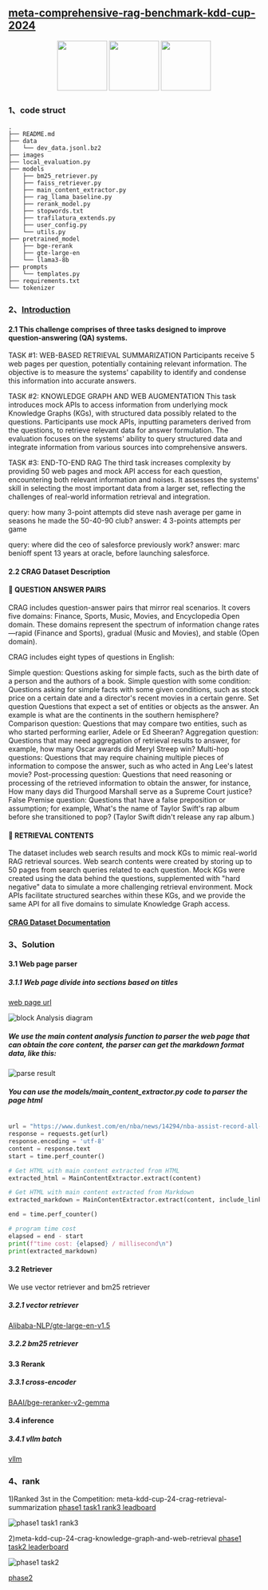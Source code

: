 ## [meta-comprehensive-rag-benchmark-kdd-cup-2024](https://www.aicrowd.com/challenges/meta-comprehensive-rag-benchmark-kdd-cup-2024)


<p align="center">
  <img width="100" src="https://media-thumbs.golden.com/OLqzmrmwAzY1P7Sl29k2T9WjJdM=/200x200/smart/golden-storage-production.s3.amazonaws.com/topic_images/e08914afa10a4179893eeb07cb5e4713.png" />
  <img width="100" src="https://upload.wikimedia.org/wikipedia/en/7/7d/Bazel_logo.svg" />
  <img width="100" src = "https://upload.wikimedia.org/wikipedia/commons/1/18/ISO_C%2B%2B_Logo.svg" />
</p>


### 1、code struct

```text
.
├── README.md
├── data
│   └── dev_data.jsonl.bz2
├── images
├── local_evaluation.py
├── models
│   ├── bm25_retriever.py
│   ├── faiss_retriever.py
│   ├── main_content_extractor.py
│   ├── rag_llama_baseline.py
│   ├── rerank_model.py
│   ├── stopwords.txt
│   ├── trafilatura_extends.py
│   ├── user_config.py
│   └── utils.py
├── pretrained_model
│   ├── bge-rerank
│   ├── gte-large-en
│   └── llama3-8b
├── prompts
│   └── templates.py
├── requirements.txt
└── tokenizer
```

### 2、[Introduction](https://www.aicrowd.com/challenges/meta-comprehensive-rag-benchmark-kdd-cup-2024)
#### 2.1 This challenge comprises of three tasks designed to improve question-answering (QA) systems.

TASK #1: WEB-BASED RETRIEVAL SUMMARIZATION Participants receive 5 web pages per question, potentially containing relevant information. The objective is to measure the systems' capability to identify and condense this information into accurate answers.

TASK #2: KNOWLEDGE GRAPH AND WEB AUGMENTATION This task introduces mock APIs to access information from underlying mock Knowledge Graphs (KGs), with structured data possibly related to the questions. Participants use mock APIs, inputting parameters derived from the questions, to retrieve relevant data for answer formulation. The evaluation focuses on the systems' ability to query structured data and integrate information from various sources into comprehensive answers.

TASK #3: END-TO-END RAG The third task increases complexity by providing 50 web pages and mock API access for each question, encountering both relevant information and noises. It assesses the systems' skill in selecting the most important data from a larger set, reflecting the challenges of real-world information retrieval and integration.



query: how many 3-point attempts did steve nash average per game in seasons he made the 50-40-90 club?
answer: 4 3-points attempts per game

query: where did  the ceo of salesforce previously work?
answer: marc benioff spent 13 years at oracle, before launching   salesforce.


#### 2.2  CRAG Dataset Description

#### 📝 QUESTION ANSWER PAIRS

CRAG includes question-answer pairs that mirror real scenarios. It covers five domains: Finance, Sports, Music, Movies, and Encyclopedia Open domain. These domains represent the spectrum of information change rates—rapid (Finance and Sports), gradual (Music and Movies), and stable (Open domain).

CRAG includes eight types of questions in English:

Simple question: Questions asking for simple facts, such as the birth date of a person and the authors of a book.
Simple question with some condition: Questions asking for simple facts with some given conditions, such as stock price on a certain date and a director's recent movies in a certain genre.
Set question Questions that expect a set of entities or objects as the answer. An example is what are the continents in the southern hemisphere?
Comparison question: Questions that may compare two entities, such as who started performing earlier, Adele or Ed Sheeran?
Aggregation question: Questions that may need aggregation of retrieval results to answer, for example, how many Oscar awards did Meryl Streep win?
Multi-hop questions: Questions that may require chaining multiple pieces of information to compose the answer, such as who acted in Ang Lee's latest movie?
Post-processing question: Questions that need reasoning or processing of the retrieved information to obtain the answer, for instance, How many days did Thurgood Marshall serve as a Supreme Court justice?
False Premise question: Questions that have a false preposition or assumption; for example, What's the name of Taylor Swift's rap album before she transitioned to pop? (Taylor Swift didn't release any rap album.)

#### 📁 RETRIEVAL CONTENTS

The dataset includes web search results and mock KGs to mimic real-world RAG retrieval sources. Web search contents were created by storing up to 50 pages from search queries related to each question. Mock KGs were created using the data behind the questions, supplemented with "hard negative" data to simulate a more challenging retrieval environment. Mock APIs facilitate structured searches within these KGs, and we provide the same API for all five domains to simulate Knowledge Graph access.

#### [CRAG Dataset Documentation](https://gitlab.aicrowd.com/aicrowd/challenges/meta-comprehensive-rag-benchmark-kdd-cup-2024/meta-comphrehensive-rag-benchmark-starter-kit/-/blob/master/docs/dataset.md)

### 3、Solution

#### 3.1 Web page parser

##### 3.1.1  Web page divide into sections based on titles
[web page url](https://www.dunkest.com/en/nba/news/14294/nba-assist-record-all-time-leaders)

![block Analysis diagram](images/01.png)

#####  We use the main content analysis function to parser the web page that can obtain the core content, the parser can get the markdown format data, like this:

![parse result](images/02.png)

##### You can use the models/main_content_extractor.py code to parser the page html

```python

url = "https://www.dunkest.com/en/nba/news/14294/nba-assist-record-all-time-leaders"
response = requests.get(url)
response.encoding = 'utf-8'
content = response.text
start = time.perf_counter()

# Get HTML with main content extracted from HTML
extracted_html = MainContentExtractor.extract(content)

# Get HTML with main content extracted from Markdown
extracted_markdown = MainContentExtractor.extract(content, include_links = False, output_format="markdown")

end = time.perf_counter()

# program time cost
elapsed = end - start
print(f"time cost: {elapsed} / millisecond\n")
print(extracted_markdown)

```

#### 3.2 Retriever

We use vector retriever and bm25 retriever


##### 3.2.1 vector retriever

[Alibaba-NLP/gte-large-en-v1.5](https://huggingface.co/Alibaba-NLP/gte-large-en-v1.5)

##### 3.2.2 bm25 retriever


#### 3.3 Rerank

##### 3.3.1 cross-encoder

[BAAI/bge-reranker-v2-gemma](https://huggingface.co/BAAI/bge-reranker-v2-gemma)

#### 3.4 inference

##### 3.4.1 vllm batch

[vllm](https://github.com/vllm-project/vllm)

### 4、rank


1)Ranked 3st in the Competition: meta-kdd-cup-24-crag-retrieval-summarization
[phase1 task1 rank3 leadboard](https://www.aicrowd.com/challenges/meta-comprehensive-rag-benchmark-kdd-cup-2024/problems/meta-kdd-cup-24-crag-retrieval-summarization/leaderboards)

![phase1 task1 rank3](images/04.png)


2)meta-kdd-cup-24-crag-knowledge-graph-and-web-retrieval
[phase1 task2 leaderboard](https://www.aicrowd.com/challenges/meta-comprehensive-rag-benchmark-kdd-cup-2024/problems/meta-kdd-cup-24-crag-knowledge-graph-and-web-retrieval/leaderboards)

![phase1 task2](images/03.png)



[phase2]()
